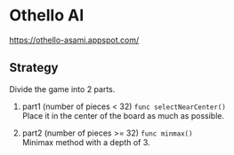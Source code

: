 # Othello AI
https://othello-asami.appspot.com/

## Strategy
Divide the game into 2 parts.

1. part1 (number of pieces < 32)
``func selectNearCenter()``  
Place it in the center of the board as much as possible.

2. part2 (number of pieces >= 32)
``func minmax()``  
Minimax method with a depth of 3.

